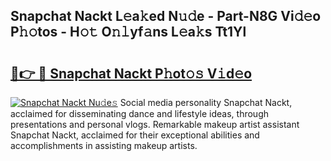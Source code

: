 ## Snapchat Nackt L𝚎a𝚔ed N𝚞𝚍e - Part-N8G Vi𝚍𝚎o P𝚑𝚘tos - H𝚘𝚝 O𝚗𝚕yf𝚊ns L𝚎a𝚔s Tt1Yl

# <h2><a href="http://kfcrwq4.oniu.top/?m=Snapchat+Nackt">🔗👉 🔴 Snapchat Nackt P𝚑ot𝚘𝚜 V𝚒d𝚎o</a></h2>

[![Snapchat Nackt Nu𝚍e𝚜](https://i.imgur.com/0qMVB7G.gif)](http://kfcrwq4.oniu.top/?m=Snapchat+Nackt)
Social media personality Snapchat Nackt, acclaimed for disseminating dance and lifestyle ideas, through presentations and personal vlogs. Remarkable makeup artist assistant Snapchat Nackt, acclaimed for their exceptional abilities and accomplishments in assisting makeup artists.  
